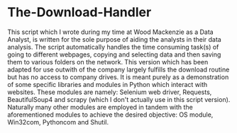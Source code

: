 # The-Download-Handler
This script which I wrote during my time at Wood Mackenzie as a Data Analyst, is written for the sole purpose of aiding the analysts in their data analysis. The script automatically handles the time consuming task(s) of going to different webpages, copying and selecting data and then saving them to various folders on the network. This version which has been adapted for use outwith of the company largely fulfills the download routine but has no access to company drives. It is meant purely as a demonstration of some specific libraries and modules in Python which interact with websites. These modules are namely: Selenium web driver, Requests, BeautifulSoup4 and scrapy (which I don't actually use in this script version). Naturally many other modules are employed in tandem with the aforementioned modules to achieve the desired objective: OS module, Win32com, Pythoncom and Shutil.
